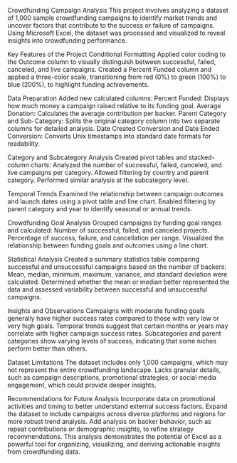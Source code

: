 Crowdfunding Campaign Analysis
This project involves analyzing a dataset of 1,000 sample crowdfunding campaigns to identify market trends and uncover factors that contribute to the success or failure of campaigns. Using Microsoft Excel, the dataset was processed and visualized to reveal insights into crowdfunding performance.

Key Features of the Project
Conditional Formatting
Applied color coding to the Outcome column to visually distinguish between successful, failed, canceled, and live campaigns.
Created a Percent Funded column and applied a three-color scale, transitioning from red (0%) to green (100%) to blue (200%), to highlight funding achievements.

Data Preparation
Added new calculated columns:
Percent Funded: Displays how much money a campaign raised relative to its funding goal.
Average Donation: Calculates the average contribution per backer.
Parent Category and Sub-Category: Splits the original category column into two separate columns for detailed analysis.
Date Created Conversion and Date Ended Conversion: Converts Unix timestamps into standard date formats for readability.

Category and Subcategory Analysis
Created pivot tables and stacked-column charts:
Analyzed the number of successful, failed, canceled, and live campaigns per category.
Allowed filtering by country and parent category.
Performed similar analysis at the subcategory level.

Temporal Trends
Examined the relationship between campaign outcomes and launch dates using a pivot table and line chart.
Enabled filtering by parent category and year to identify seasonal or annual trends.

Crowdfunding Goal Analysis
Grouped campaigns by funding goal ranges and calculated:
Number of successful, failed, and canceled projects.
Percentage of success, failure, and cancellation per range.
Visualized the relationship between funding goals and outcomes using a line chart.

Statistical Analysis
Created a summary statistics table comparing successful and unsuccessful campaigns based on the number of backers:
Mean, median, minimum, maximum, variance, and standard deviation were calculated.
Determined whether the mean or median better represented the data and assessed variability between successful and unsuccessful campaigns.

Insights and Observations
Campaigns with moderate funding goals generally have higher success rates compared to those with very low or very high goals.
Temporal trends suggest that certain months or years may correlate with higher campaign success rates.
Subcategories and parent categories show varying levels of success, indicating that some niches perform better than others.

Dataset Limitations
The dataset includes only 1,000 campaigns, which may not represent the entire crowdfunding landscape.
Lacks granular details, such as campaign descriptions, promotional strategies, or social media engagement, which could provide deeper insights.

Recommendations for Future Analysis
Incorporate data on promotional activities and timing to better understand external success factors.
Expand the dataset to include campaigns across diverse platforms and regions for more robust trend analysis.
Add analysis on backer behavior, such as repeat contributions or demographic insights, to refine strategy recommendations.
This analysis demonstrates the potential of Excel as a powerful tool for organizing, visualizing, and deriving actionable insights from crowdfunding data.

